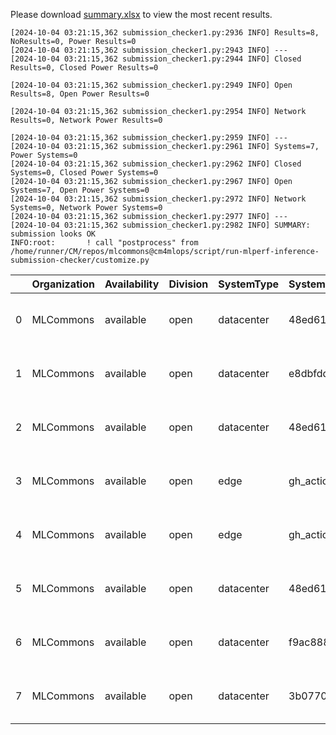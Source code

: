 Please download [summary.xlsx](summary.xlsx) to view the most recent results. 
 ```
[2024-10-04 03:21:15,362 submission_checker1.py:2936 INFO] Results=8, NoResults=0, Power Results=0
[2024-10-04 03:21:15,362 submission_checker1.py:2943 INFO] ---
[2024-10-04 03:21:15,362 submission_checker1.py:2944 INFO] Closed Results=0, Closed Power Results=0

[2024-10-04 03:21:15,362 submission_checker1.py:2949 INFO] Open Results=8, Open Power Results=0

[2024-10-04 03:21:15,362 submission_checker1.py:2954 INFO] Network Results=0, Network Power Results=0

[2024-10-04 03:21:15,362 submission_checker1.py:2959 INFO] ---
[2024-10-04 03:21:15,362 submission_checker1.py:2961 INFO] Systems=7, Power Systems=0
[2024-10-04 03:21:15,362 submission_checker1.py:2962 INFO] Closed Systems=0, Closed Power Systems=0
[2024-10-04 03:21:15,362 submission_checker1.py:2967 INFO] Open Systems=7, Open Power Systems=0
[2024-10-04 03:21:15,362 submission_checker1.py:2972 INFO] Network Systems=0, Network Power Systems=0
[2024-10-04 03:21:15,362 submission_checker1.py:2977 INFO] ---
[2024-10-04 03:21:15,362 submission_checker1.py:2982 INFO] SUMMARY: submission looks OK
INFO:root:       ! call "postprocess" from /home/runner/CM/repos/mlcommons@cm4mlops/script/run-mlperf-inference-submission-checker/customize.py

```

|    | Organization   | Availability   | Division   | SystemType   | SystemName   | Platform                                               | Model               | MlperfModel         | Scenario   |    Result | Accuracy                                                      |   number_of_nodes | host_processor_model_name   |   host_processors_per_node |   host_processor_core_count | accelerator_model_name   |   accelerators_per_node | Location                                                                                                  | framework      | operating_system                                | notes                             |   compliance |   errors | version   |   inferred | has_power   | Units     | weight_data_types   |
|---:|:---------------|:---------------|:-----------|:-------------|:-------------|:-------------------------------------------------------|:--------------------|:--------------------|:-----------|----------:|:--------------------------------------------------------------|------------------:|:----------------------------|---------------------------:|----------------------------:|:-------------------------|------------------------:|:----------------------------------------------------------------------------------------------------------|:---------------|:------------------------------------------------|:----------------------------------|-------------:|---------:|:----------|-----------:|:------------|:----------|:--------------------|
|  0 | MLCommons      | available      | open       | datacenter   | 48ed6105bd85 | 48ed6105bd85-nvidia-gpu-TensorRT-scc24-main            | stable-diffusion-xl | stable-diffusion-xl | Offline    |  1.13292  | CLIP_SCORE: 15.586050063371658  FID_SCORE: 236.8087101317688  |                 1 | Intel(R) Xeon(R) w7-2495X   |                          1 |                          24 | NVIDIA GeForce RTX 4090  |                       1 | open/MLCommons/results/48ed6105bd85-nvidia-gpu-TensorRT-scc24-main/stable-diffusion-xl/offline            | TensorRT       | Ubuntu 20.04 (linux-6.2.0-39-generic-glibc2.31) | Automated by MLCommons CM v2.3.6. |            1 |        0 | v4.1      |          0 | False       | Samples/s | int8                |
|  1 | MLCommons      | available      | open       | datacenter   | e8dbfdd7ca14 | e8dbfdd7ca14-nvidia-gpu-TensorRT-scc24-base            | stable-diffusion-xl | stable-diffusion-xl | Offline    |  1.14058  | CLIP_SCORE: 15.617164582014084  FID_SCORE: 233.28573767510915 |                 1 | Intel(R) Xeon(R) w7-2495X   |                          1 |                          24 | NVIDIA GeForce RTX 4090  |                       1 | open/MLCommons/results/e8dbfdd7ca14-nvidia-gpu-TensorRT-scc24-base/stable-diffusion-xl/offline            | TensorRT       | Ubuntu 20.04 (linux-6.2.0-39-generic-glibc2.31) | Automated by MLCommons CM v2.3.9. |            1 |        0 | v4.1      |          0 | False       | Samples/s | int8                |
|  2 | MLCommons      | available      | open       | datacenter   | 48ed6105bd85 | 48ed6105bd85-nvidia-gpu-TensorRT-scc24-base            | stable-diffusion-xl | stable-diffusion-xl | Offline    |  1.13598  | CLIP_SCORE: 15.586050063371658  FID_SCORE: 236.8087101317688  |                 1 | Intel(R) Xeon(R) w7-2495X   |                          1 |                          24 | NVIDIA GeForce RTX 4090  |                       1 | open/MLCommons/results/48ed6105bd85-nvidia-gpu-TensorRT-scc24-base/stable-diffusion-xl/offline            | TensorRT       | Ubuntu 20.04 (linux-6.2.0-39-generic-glibc2.31) | Automated by MLCommons CM v2.3.6. |            1 |        0 | v4.1      |          0 | False       | Samples/s | int8                |
|  3 | MLCommons      | available      | open       | edge         | gh_action    | gh_action-reference-gpu-pytorch_v2.4.1-default_config  | gptj-99             | gptj-99             | Offline    | 52.9478   | nan                                                           |                 1 | Intel(R) Xeon(R) w7-2495X   |                          1 |                          24 | NVIDIA GeForce RTX 4090  |                       1 | open/MLCommons/results/gh_action-reference-gpu-pytorch_v2.4.1-default_config/gptj-99/offline              | pytorch v2.4.1 | Ubuntu 22.04 (linux-6.2.0-39-generic-glibc2.35) | Automated by MLCommons CM v2.3.4. |            1 |        0 | v4.1      |          0 | False       | Tokens/s  | fp32                |
|  4 | MLCommons      | available      | open       | edge         | gh_action    | gh_action-reference-gpu-pytorch_v2.4.1-default_config  | stable-diffusion-xl | stable-diffusion-xl | Offline    |  0.345721 | CLIP_SCORE: 15.18544016778469  FID_SCORE: 235.69504308101006  |                 1 | Intel(R) Xeon(R) w7-2495X   |                          1 |                          24 | NVIDIA GeForce RTX 4090  |                       1 | open/MLCommons/results/gh_action-reference-gpu-pytorch_v2.4.1-default_config/stable-diffusion-xl/offline  | pytorch v2.4.1 | Ubuntu 22.04 (linux-6.2.0-39-generic-glibc2.35) | Automated by MLCommons CM v2.3.4. |            1 |        0 | v4.1      |          0 | False       | Samples/s | fp32                |
|  5 | MLCommons      | available      | open       | datacenter   | 48ed6105bd85 | 48ed6105bd85-reference-gpu-pytorch_v2.1.0a0-scc24-base | stable-diffusion-xl | stable-diffusion-xl | Offline    |  0.373636 | CLIP_SCORE: 15.236237794160843  FID_SCORE: 238.78369342212613 |                 1 | Intel(R) Xeon(R) w7-2495X   |                          1 |                          24 | NVIDIA GeForce RTX 4090  |                       1 | open/MLCommons/results/48ed6105bd85-reference-gpu-pytorch_v2.1.0a0-scc24-base/stable-diffusion-xl/offline | TensorRT       | Ubuntu 20.04 (linux-6.2.0-39-generic-glibc2.31) | Automated by MLCommons CM v2.3.6. |            1 |        0 | v4.1      |          0 | False       | Samples/s | fp32                |
|  6 | MLCommons      | available      | open       | datacenter   | f9ac88850adc | f9ac88850adc-reference-gpu-pytorch_v2.4.1-scc24-base   | stable-diffusion-xl | stable-diffusion-xl | Offline    |  0.376944 | CLIP_SCORE: 15.18544016778469  FID_SCORE: 235.69504308101006  |                 1 | Intel(R) Xeon(R) w7-2495X   |                          1 |                          24 | NVIDIA GeForce RTX 4090  |                       1 | open/MLCommons/results/f9ac88850adc-reference-gpu-pytorch_v2.4.1-scc24-base/stable-diffusion-xl/offline   | pytorch v2.4.1 | Ubuntu 22.04 (linux-6.2.0-39-generic-glibc2.35) | Automated by MLCommons CM v2.3.9. |            1 |        0 | v4.1      |          0 | False       | Samples/s | fp32                |
|  7 | MLCommons      | available      | open       | datacenter   | 3b07702db56d | 3b07702db56d-reference-gpu-pytorch_v2.4.1-scc24-base   | stable-diffusion-xl | stable-diffusion-xl | Offline    |  0.375638 | CLIP_SCORE: 15.18544016778469  FID_SCORE: 235.69504308101006  |                 1 | Intel(R) Xeon(R) w7-2495X   |                          1 |                          24 | NVIDIA GeForce RTX 4090  |                       1 | open/MLCommons/results/3b07702db56d-reference-gpu-pytorch_v2.4.1-scc24-base/stable-diffusion-xl/offline   | pytorch v2.4.1 | Ubuntu 22.04 (linux-6.2.0-39-generic-glibc2.35) | Automated by MLCommons CM v2.3.9. |            1 |        0 | v4.1      |          0 | False       | Samples/s | fp32                |